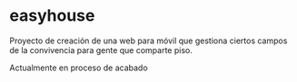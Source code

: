 # easyhouse

Proyecto de creación de una web para móvil que gestiona ciertos campos de la convivencia para gente que comparte piso.

Actualmente en proceso de acabado
